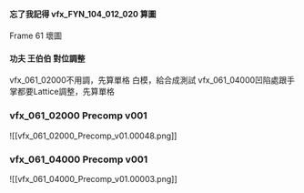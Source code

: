 #### 忘了我記得 vfx_FYN_104_012_020 算圖
Frame 61 壞圖

#### 功夫 王伯伯 對位調整
vfx_061_02000不用調，先算單格 白模，給合成測試
vfx_061_04000凹陷處跟手掌都要Lattice調整，先算單格

### vfx_061_02000 Precomp v001
![[vfx_061_02000_Precomp_v01.00048.png]]

### vfx_061_04000 Precomp v001
![[vfx_061_04000_Precomp_v01.00003.png]]